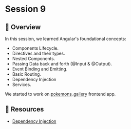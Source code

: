 # Session 9

## 📖 Overview

In this session, we learned Angular's foundational concepts:

- Components Lifecycle.
- Directives and their types.
- Nested Components.
- Passing Data back and forth (@Input & @Output).
- Event Binding and Emitting.
- Basic Routing.
- Dependency Injection
- Services.

We started to work on [pokemons_gallery](./pokemons_gallery) frontend app.

## 🔗 Resources

- [Dependency Injection](https://www.simplilearn.com/tutorials/angular-tutorial/angular-dependency-injection)
